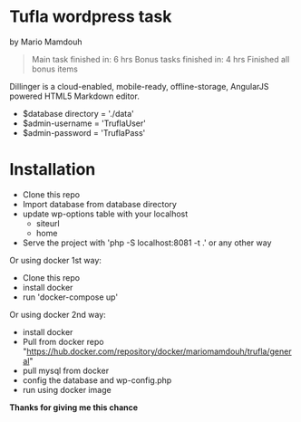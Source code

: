 # Tufla wordpress task
by Mario Mamdouh

> Main task finished in: 6 hrs
> Bonus tasks finished in: 4 hrs
> Finished all bonus items

Dillinger is a cloud-enabled, mobile-ready, offline-storage, AngularJS powered HTML5 Markdown editor.

  - $database directory  = './data'
  - $admin-username = 'TruflaUser'
  - $admin-password = 'TruflaPass'

# Installation
  - Clone this repo
  - Import database from database directory
  - update wp-options table with your localhost
    - siteurl
    - home
  - Serve the project with 'php -S localhost:8081 -t .\' or any other way


Or using docker 1st way:
  - Clone this repo
  - install docker
  - run 'docker-compose up'

Or using docker 2nd way:
  - install docker
  - Pull from docker repo "https://hub.docker.com/repository/docker/mariomamdouh/trufla/general"
  - pull mysql from docker
  - config the database and wp-config.php
  - run using docker image

**Thanks for giving me this chance**
